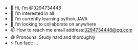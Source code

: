 - 👋 Hi, I’m @3294734448
- 👀 I’m interested in all
- 🌱 I’m currently learning python,JAVA
- 💞️ I’m looking to collaborate on anywhere
- 📫 How to reach me email address:3294734448@qq.com
- 😄 Pronouns: Study hard and thoroughly
- ⚡ Fun fact: ...

<!---
3294734448/3294734448 is a ✨ special ✨ repository because its `README.md` (this file) appears on your GitHub profile.
You can click the Preview link to take a look at your changes.
--->
